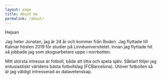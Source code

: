 ```yaml
---
layout: page
title: About me
permalink: /about/
---
```


Hejsan

Jag heter Jonatan, jag är 24 år och kommer från Boden. Jag flyttade till Kalmar hösten 2019 för studier på Linnéuniversitetet. Innan jag flyttade hit så jobbade jag som skogsarbetare uppe i norrbotten. 

Mitt största intresse är fotboll, både att titta och spela själv. Såklart följer jag entusiastiskt världens bästa fotbollslag (FCBarcelona). Utöver fotbollen så är jag
väldigt intresserad av datavetenskap.
